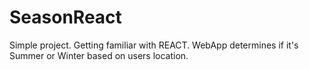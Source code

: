 # SeasonReact
Simple project. Getting familiar with REACT. WebApp determines if it's Summer or Winter based on users location.
